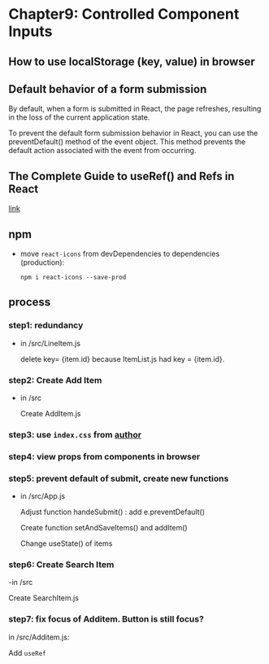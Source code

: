 # Chapter9: Controlled Component Inputs

## How to use localStorage (key, value) in browser

## Default behavior of a form submission

  By default, when a form is submitted in React, the page refreshes, resulting in the loss of the current application state.

  To prevent the default form submission behavior in React, you can use the preventDefault() method of the event object. This method prevents the default action associated with the event from occurring.

## The Complete Guide to useRef() and Refs in React

[link](https://dmitripavlutin.com/react-useref/)

## npm

- move `react-icons` from devDependencies to dependencies (production):  
  
  `npm i react-icons --save-prod`

## process

### step1: redundancy 

- in /src/LineItem.js
  
  delete key= {item.id} because ItemList.js had key = {item.id}.

### step2: Create Add Item

- in /src
  
  Create AddItem.js

### step3: use `index.css` from [author](https://www.youtube.com/watch?v=RVFAyFWO4go&t=1092s)

### step4: view props from components in browser

### step5: prevent default of submit, create new functions

- in /src/App.js
  
  Adjust function handeSubmit() : add e.preventDefault()

  Create function setAndSaveItems() and addItem()

  Change useState() of items

### step6: Create Search Item

-in /src

  Create SearchItem.js

### step7: fix focus of Additem. Button is still focus? 

in /src/Additem.js:

  Add `useRef`
  

